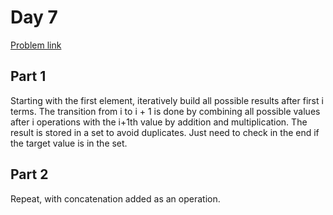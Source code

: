 # Day 7

[Problem link](https://adventofcode.com/2024/day/7)

## Part 1

Starting with the first element, iteratively build all possible results after first i terms. The transition from i to i + 1 is done by combining all possible values after i operations with the i+1th value by addition and multiplication. The result is stored in a set to avoid duplicates. Just need to check in the end if the target value is in the set.

## Part 2

Repeat, with concatenation added as an operation.
